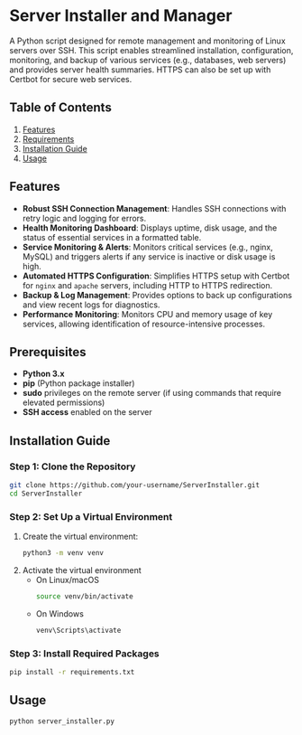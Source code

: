 # Server Installer and Manager

A Python script designed for remote management and monitoring of Linux servers over SSH. This script enables streamlined installation, configuration, monitoring, and backup of various services (e.g., databases, web servers) and provides server health summaries. HTTPS can also be set up with Certbot for secure web services.



## Table of Contents

1. [Features](#features)
2. [Requirements](#requirements)
3. [Installation Guide](#installation-guide)
4. [Usage](#usage)

## Features

- **Robust SSH Connection Management**: Handles SSH connections with retry logic and logging for errors.
- **Health Monitoring Dashboard**: Displays uptime, disk usage, and the status of essential services in a formatted table.
- **Service Monitoring & Alerts**: Monitors critical services (e.g., nginx, MySQL) and triggers alerts if any service is inactive or disk usage is high.
- **Automated HTTPS Configuration**: Simplifies HTTPS setup with Certbot for `nginx` and `apache` servers, including HTTP to HTTPS redirection.
- **Backup & Log Management**: Provides options to back up configurations and view recent logs for diagnostics.
- **Performance Monitoring**: Monitors CPU and memory usage of key services, allowing identification of resource-intensive processes.

## Prerequisites

- **Python 3.x**
- **pip** (Python package installer)
- **sudo** privileges on the remote server (if using commands that require elevated permissions)
- **SSH access** enabled on the server

## Installation Guide

### Step 1: Clone the Repository

```bash
git clone https://github.com/your-username/ServerInstaller.git
cd ServerInstaller
```
### Step 2: Set Up a Virtual Environment
1. Create the virtual environment:
   ```bash
   python3 -m venv venv
   ```
2. Activate the virtual environment
   - On Linux/macOS
     ```bash
     source venv/bin/activate
     ```
   - On Windows
     ```bash
     venv\Scripts\activate
     ```
### Step 3: Install Required Packages
```bash
pip install -r requirements.txt
```

## Usage
```bash
python server_installer.py
```





